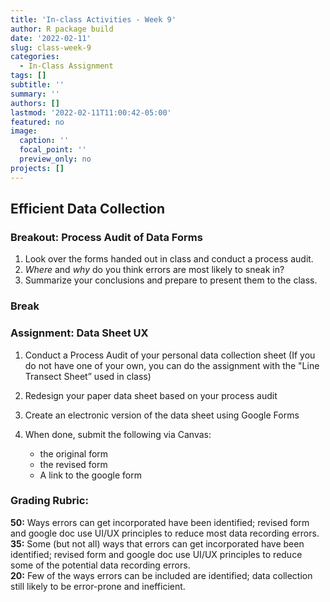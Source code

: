 ```yaml
---
title: 'In-class Activities - Week 9'
author: R package build
date: '2022-02-11'
slug: class-week-9
categories:
  - In-Class Assignment
tags: []
subtitle: ''
summary: ''
authors: []
lastmod: '2022-02-11T11:00:42-05:00'
featured: no
image:
  caption: ''
  focal_point: ''
  preview_only: no
projects: []
---
```


## Efficient Data Collection

### Breakout: Process Audit of Data Forms

  1. Look over the forms handed out in class and conduct a process audit. 
  2. _Where_ and _why_ do you think errors are most likely to sneak in? 
  3. Summarize your conclusions and prepare to present them to the class.

### Break

### Assignment: Data Sheet UX

1. Conduct a Process Audit of your personal data collection sheet (If you do not have one of your own, you can do the assignment with the "Line Transect Sheet” used in class)
2. Redesign your paper data sheet based on your process audit
3. Create an electronic version of the data sheet using Google Forms
4. When done, submit the following via Canvas:

    * the original form
    * the revised form
    * A link to the google form

<!--- Alt Option: Research Checklist Generation ---->

### Grading Rubric: 

**50:** Ways errors can get incorporated have been identified; revised form and google doc use UI/UX principles to reduce most data recording errors.  
**35:** Some (but not all) ways that errors can get incorporated have been identified; revised form and google doc use UI/UX principles to reduce some of the potential data recording errors.   
**20:** Few of the ways errors can be included are identified; data collection still likely to be error-prone and inefficient.  

